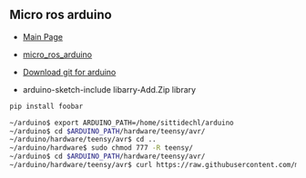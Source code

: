 ## Micro ros arduino
* [Main Page](https://github.com/SittidechL/Documents/blob/main/README.md)
* [micro_ros_arduino](https://github.com/micro-ROS/micro_ros_arduino)
* [Download git for arduino](https://github.com/micro-ROS/micro_ros_arduino.git) 

* arduino-sketch-include libarry-Add.Zip library
```bash
pip install foobar

~/arduino$ export ARDUINO_PATH=/home/sittidechl/arduino
~/arduino$ cd $ARDUINO_PATH/hardware/teensy/avr/
~/arduino/hardware/teensy/avr$ cd ..
~/arduino/hardware$ sudo chmod 777 -R teensy/
~/arduino$ cd $ARDUINO_PATH/hardware/teensy/avr/
~/arduino/hardware/teensy/avr$ curl https://raw.githubusercontent.com/micro-ROS/micro_ros_arduino/galactic/extras/patching_boards/platform_teensy.txt > platform.txt
